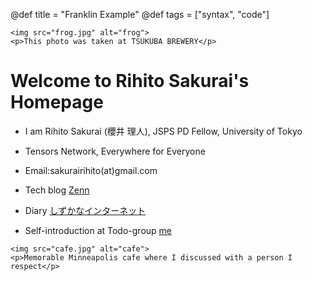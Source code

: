 @def title = "Franklin Example"
@def tags = ["syntax", "code"]

~~~
<img src="frog.jpg" alt="frog">
<p>This photo was taken at TSUKUBA BREWERY</p>
~~~

# Welcome to Rihito Sakurai's Homepage

- I am Rihito Sakurai (櫻井 理人), JSPS PD Fellow, University of Tokyo 

- Tensors Network, Everywhere for Everyone

- Email:sakurairihito(at)gmail.com

- Tech blog [Zenn](https://zenn.dev/rihitosakurai)

- Diary [しずかなインターネット](https://sizu.me/sakurai)

- Self-introduction at Todo-group [me](https://github.com/sakurairihito/self-intro)

~~~
<img src="cafe.jpg" alt="cafe">
<p>Memorable Minneapolis cafe where I discussed with a person I respect</p>
~~~ 